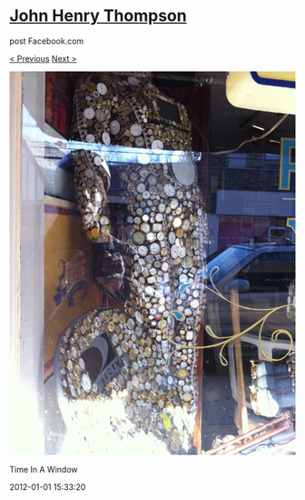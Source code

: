 # [John Henry Thompson](../README.md)
post Facebook.com

[< Previous](2012-01-01-11.md) [Next >](2011-12-30-1.md)

[![](../media/2012-01-01/Time-In-A-Window-5.jpg)](../README.md)

Time In A Window

2012-01-01 15:33:20